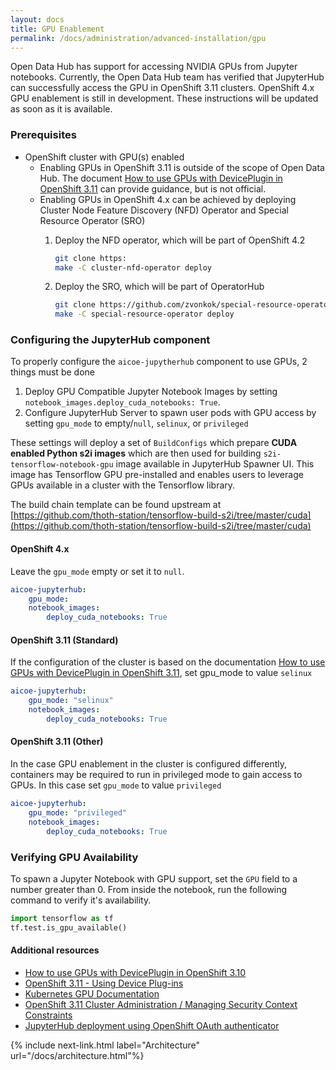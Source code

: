 ```yaml
---
layout: docs
title: GPU Enablement
permalink: /docs/administration/advanced-installation/gpu
---
```

Open Data Hub has support for accessing NVIDIA GPUs from Jupyter notebooks. Currently,
the Open Data Hub team has verified that JupyterHub can successfully access the GPU in OpenShift 3.11 clusters.
OpenShift 4.x GPU enablement is still in development. These instructions will be updated as soon as it is available.

### Prerequisites
*   OpenShift cluster with GPU(s) enabled
    *   Enabling GPUs in OpenShift 3.11 is outside of the scope of Open Data Hub. The document [How to use GPUs with DevicePlugin in OpenShift 3.11](https://github.com/zvonkok/origin-ci-gpu/blob/release-3.11/doc/How%20to%20use%20GPUs%20with%20DevicePlugin%20in%20OpenShift%203.11%20.pdf) can provide guidance, but is not official.
    *   Enabling GPUs in OpenShift 4.x can be achieved by deploying Cluster Node Feature Discovery (NFD) Operator and Special Resource Operator (SRO)
        1.  Deploy the NFD operator, which will be part of OpenShift 4.2
            ```bash
            git clone https:
            make -C cluster-nfd-operator deploy
            ```

        2.  Deploy the SRO, which will be part of OperatorHub
            ```bash
            git clone https://github.com/zvonkok/special-resource-operator
            make -C special-resource-operator deploy
            ```

### Configuring the JupyterHub component

To properly configure the `aicoe-jupytherhub` component to use GPUs, 2 things must be done
1.  Deploy GPU Compatible Jupyter Notebook Images by setting `notebook_images.deploy_cuda_notebooks: True`.
2.  Configure JupyterHub Server to spawn user pods with GPU access by setting `gpu_mode` to empty/`null`, `selinux`, or `privileged`

These settings will deploy a set of `BuildConfigs` which prepare **CUDA enabled Python s2i images** which are then used for building `s2i-tensorflow-notebook-gpu` image available in JupyterHub Spawner UI. This image has Tensorflow GPU pre-installed and enables users to leverage GPUs available in a cluster with the Tensorflow library.

The build chain template can be found upstream at [https://github.com/thoth-station/tensorflow-build-s2i/tree/master/cuda](https://github.com/thoth-station/tensorflow-build-s2i/tree/master/cuda)

#### OpenShift 4.x
Leave the `gpu_mode` empty or set it to `null`.
```yaml
aicoe-jupyterhub:
    gpu_mode:
    notebook_images:
        deploy_cuda_notebooks: True
```

#### OpenShift 3.11 (Standard)
If the configuration of the cluster is based on the documentation [How to use GPUs with DevicePlugin in OpenShift 3.11](https://github.com/zvonkok/origin-ci-gpu/blob/release-3.11/doc/How%20to%20use%20GPUs%20with%20DevicePlugin%20in%20OpenShift%203.11%20.pdf), set gpu_mode to value `selinux`
```yaml
aicoe-jupyterhub:
    gpu_mode: "selinux"
    notebook_images:
        deploy_cuda_notebooks: True
```

#### OpenShift 3.11 (Other)
In the case GPU enablement in the cluster is configured differently, containers may be required to run in privileged mode to gain access to GPUs. In this case set `gpu_mode` to value `privileged`
```yaml
aicoe-jupyterhub:
    gpu_mode: "privileged"
    notebook_images:
        deploy_cuda_notebooks: True
```


### Verifying GPU Availability
To spawn a Jupyter Notebook with GPU support, set the `GPU` field to a number greater than 0.  From inside the notebook, run the following command to verify it's availability.
```python
import tensorflow as tf
tf.test.is_gpu_available()
```


#### Additional resources
* [How to use GPUs with DevicePlugin in OpenShift 3.10](https://blog.openshift.com/how-to-use-gpus-with-deviceplugin-in-openshift-3-10)
* [OpenShift 3.11 - Using Device Plug-ins](https://docs.openshift.com/container-platform/3.11/dev_guide/device_plugins.html)
* [Kubernetes GPU Documentation](https://kubernetes.io/docs/tasks/manage-gpus/scheduling-gpus)
* [OpenShift 3.11 Cluster Administration / Managing Security Context Constraints](https://docs.openshift.com/container-platform/3.11/admin_guide/manage_scc.html)
* [JupyterHub deployment using OpenShift OAuth authenticator](https://github.com/AICoE/jupyterhub-ocp-oauth)

{% include next-link.html label="Architecture" url="/docs/architecture.html"%}
